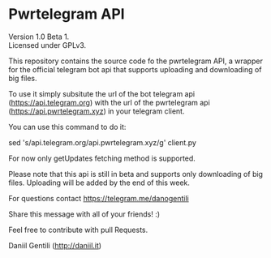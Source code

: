 # Pwrtelegram API
Version 1.0 Beta 1.  
Licensed under GPLv3.  

This repository contains the source code fo the pwrtelegram API, a wrapper for the official telegram bot api that supports uploading and downloading of big files.


To use it simply subsitute the url of the bot telegram api (https://api.telegram.org) with the url of the pwrtelegram api (https://api.pwrtelegram.xyz) in your telegram client.

You can use this command to do it:

sed 's/api\.telegram\.org/api\.pwrtelegram\.xyz/g' client.py

For now only getUpdates fetching method is supported.

Please note that this api is still in beta and supports only downloading of big files. Uploading will be added by the end of this week.

For questions contact https://telegram.me/danogentili

Share this message with all of your friends! :) 

Feel free to contribute with pull Requests.  


Daniil Gentili (http://daniil.it)
